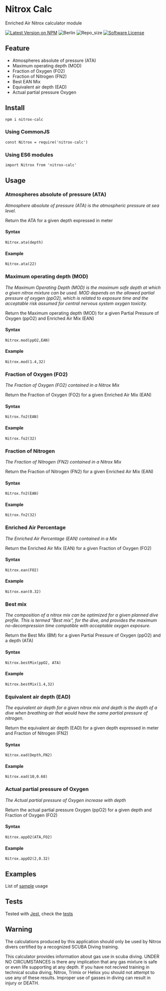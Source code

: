# Nitrox Calc

Enriched Air Nitrox calculator module

[![Latest Version on NPM](https://img.shields.io/npm/v/:nitrox-calc.svg?style=flat-square&logo=npm)](https://npmjs.com/package/:nitrox-calc) ![Berlin](https://img.shields.io/badge/Built%20in-Berlin-blue.svg?logo=javascript) ![Repo_size](https://img.shields.io/github/repo-size/hwalaz/nitrox-calc.svg?color=green&style=flat-square) [![Software License](https://img.shields.io/badge/license-MIT-brightgreen.svg?style=flat-square)](LICENSE.md)

## Feature

- Atmospheres absolute of pressure (ATA)
- Maximum operating depth (MOD)
- Fraction of Oxygen (FO2)
- Fraction of Nitrogen (FN2)
- Best EAN Mix
- Equivalent air depth (EAD)
- Actual partial pressure Oxygen

## Install

`npm i nitrox-calc`

### Using CommonJS

`const Nitrox = require('nitrox-calc')`

### Using ES6 modules

`import Nitrox from 'nitrox-calc'`

## Usage

### Atmospheres absolute of pressure (ATA)

_Atmosphere absolute of pressure (ATA) is the atmospheric pressure at sea level._

Return the ATA for a given depth expressed in meter

#### Syntax

`Nitrox.ata(depth)`

#### Example

`Nitrox.ata(22)`

### Maximum operating depth (MOD)

_The Maximum Operating Depth (MOD) is the maximum safe depth at which a given nitrox mixture can be used. MOD depends on the allowed partial pressure of oxygen (ppO2), which is related to exposure time and the acceptable risk assumed for central nervous system oxygen toxicity._

Return the Maximum operating depth (MOD) for a given Partial Pressure of Oxygen (ppO2) and Enriched Air Mix (EAN)

#### Syntax

`Nitrox.mod(ppO2,EAN)`

#### Example

`Nitrox.mod(1.4,32)`

### Fraction of Oxygen (FO2)

_The Fraction of Oxygen (FO2) contained in a Nitrox Mix_

Return the Fraction of Oxygen (FO2) for a given Enriched Air Mix (EAN)

#### Syntax

`Nitrox.fo2(EAN)`

#### Example

`Nitrox.fo2(32)`

### Fraction of Nitrogen

_The Fraction of Nitrogen (FN2) contained in a Nitrox Mix_

Return the Fraction of Nitrogen (FN2) for a given Enriched Air Mix (EAN)

#### Syntax

`Nitrox.fn2(EAN)`

#### Example

`Nitrox.fn2(32)`

### Enriched Air Percentage

_The Enriched Air Percentage (EAN) contained in a Mix_

Return the Enriched Air Mix (EAN) for a given Fraction of Oxygen (FO2)

#### Syntax

`Nitrox.ean(FO2)`

#### Example

`Nitrox.ean(0.32)`

### Best mix

_The composition of a nitrox mix can be optimized for a given planned dive profile. This is termed "Best mix", for the dive, and provides the maximum no-decompression time compatible with acceptable oxygen exposure._

Return the Best Mix (BM) for a given Partial Pressure of Oxygen (ppO2) and a depth (ATA)

#### Syntax

`Nitrox.bestMix(ppO2, ATA)`

#### Example

`Nitrox.bestMix(1.4,32)`

### Equivalent air depth (EAD)

_The equivalent air depth for a given nitrox mix and depth is the depth of a dive when breathing air that would have the same partial pressure of nitrogen._

Return the equivalent air depth (EAD) for a given depth expressed in meter and Fraction of Nitrogen (FN2)

#### Syntax

`Nitrox.ead(Depth,FN2)`

#### Example

`Nitrox.ead(10,0.68)`

### Actual partial pressure of Oxygen

_The Actual partial pressure of Oxygen increase with depth_

Return the actual partial pressure Oxygen (ppO2) for a given depth and Fraction of Oxygen (FO2)

#### Syntax

`Nitrox.appO2(ATA,FO2)`

#### Example

`Nitrox.appO2(2,0.32)`

## Examples

List of [sample](./sample.js) usage

## Tests

Tested with [Jest](https://jestjs.io/), check the [tests](./index.test.js)

## Warning

The calculations produced by this application should only be used by Nitrox divers certified by a recognized SCUBA Diving training.

This calculator provides information about gas use in scuba diving. UNDER NO CIRCUMSTANCES is there any implication that any gas mixture is safe or even life supporting at any depth. If you have not recived training in technical scuba diving, Nitrox, Trimix or Heliox you should not attempt to use any of these results. Improper use of gasses in diving can result in injury or DEATH.
